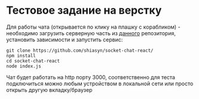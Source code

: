 # Тестовое задание на верстку


Для работы чата (открывается по клику на плашку с корабликом) - необходимо загрузить серверную часть из [данного](https://github.com/shiasyn/socket-chat-react/) репозитория, установить зависимости и запустить сервис:

```
git clone https://github.com/shiasyn/socket-chat-react/
npm install
cd socket-chat-react
node index.js
```

Чат будет работать на http порту 3000, соответственно для теста подключиться можно любым устройством в локальной сети или просто открыть другую вкладку/браузер
